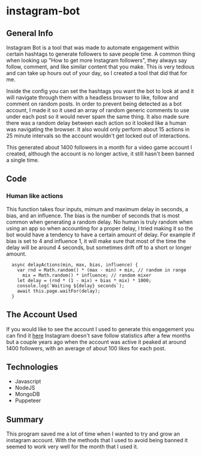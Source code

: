 # instagram-bot

## General Info
Instagram Bot is a tool that was made to automate engagement within certain hashtags to generate followers to save people time. A common thing when looking up
"How to get more Instagram followers", they always say follow, comment, and like similar content that you make. This is very tedious and can take up hours out of 
your day, so I created a tool that did that for me.

Inside the config you can set the hashtags you want the bot to look at and it will navigate through them with a headless browser to like, follow and comment on random
posts. In order to prevent being detected as a bot account, I made it so it used an array of random generic comments to use under each post so it would never spam
the same thing. It also made sure there was a random delay between each action so it looked like a human was navigating the browser. It also would only perform
about 15 actions in 25 minute intervals so the account wouldn't get locked out of interactions.

This generated about 1400 followers in a month for a video game account I created, although the account is no longer active, it still hasn't been banned
a single time.

## Code
### Human like actions
This function takes four inputs, mimum and maximum delay in seconds, a bias, and an influence. The bias is the number of seconds that is most common when generating
a random delay. No human is truly random when using an app so when accounting for a proper delay, I tried making it so the bot would have a tendency to have a 
certain amount of delay. For example if bias is set to 4 and influence 1, it will make sure that most of the time the delay will be around 4 seconds, but sometimes
drift off to a short or longer amount.
```
  async delayActions(min, max, bias, influence) {
    var rnd = Math.random() * (max - min) + min, // random in range
      mix = Math.random() * influence; // random mixer
    let delay = (rnd * (1 - mix) + bias * mix) * 1000;
    console.log(`Waiting ${delay} seconds`);
    await this.page.waitFor(delay);
  }
```

## The Account Used
If you would like to see the account I used to generate this engagement you can find it [here](https://socialblade.com/instagram/user/valorantcircle)
Instagram doesn't save follow statistics after a few months but a couple years ago when the account was active it peaked at around 1400 followers, with an average of
about 100 likes for each post.

## Technologies

* Javascript
* NodeJS
* MongoDB
* Puppeteer


## Summary
This program saved me a lot of time when I wanted to try and grow an instagram account. With the methods that I used to avoid being banned it seemed to work
very well for the month that I used it.
